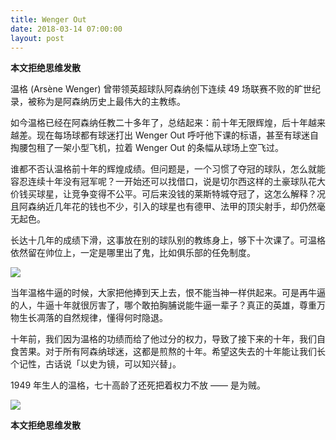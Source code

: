 ```yaml
---
title: Wenger Out
date: 2018-03-14 07:00:00
layout: post
---
```


**本文拒绝思维发散**

温格 (Arsène Wenger) 曾带领英超球队阿森纳创下连续 49 场联赛不败的旷世纪录，被称为是阿森纳历史上最伟大的主教练。

如今温格已经在阿森纳任教二十多年了，总结起来：前十年无限辉煌，后十年越来越差。现在每场球都有球迷打出 Wenger Out 呼吁他下课的标语，甚至有球迷自掏腰包租了一架小型飞机，拉着 Wenger Out 的条幅从球场上空飞过。

谁都不否认温格前十年的辉煌成绩。但问题是，一个习惯了夺冠的球队，怎么就能容忍连续十年没有冠军呢？一开始还可以找借口，说是切尔西这样的土豪球队花大价钱买球星，让竞争变得不公平。可后来没钱的莱斯特城夺冠了，这怎么解释？况且阿森纳近几年花的钱也不少，引入的球星也有德甲、法甲的顶尖射手，却仍然毫无起色。

长达十几年的成绩下滑，这事放在别的球队别的教练身上，够下十次课了。可温格依然留在帅位上，一定是哪里出了鬼，比如俱乐部的任免制度。

![](http://cdn.maintao.com/blog/img/2018/wenger-out/1.jpg)

当年温格牛逼的时候，大家把他捧到天上去，恨不能当神一样供起来。可是再牛逼的人，牛逼十年就很厉害了，哪个敢拍胸脯说能牛逼一辈子？真正的英雄，尊重万物生长凋落的自然规律，懂得何时隐退。

十年前，我们因为温格的功绩而给了他过分的权力，导致了接下来的十年，我们自食苦果。对于所有阿森纳球迷，这都是煎熬的十年。希望这失去的十年能让我们长个记性，古话说「以史为镜，可以知兴替」。

1949 年生人的温格，七十高龄了还死把着权力不放 —— 是为贼。

![](http://cdn.maintao.com/blog/img/2018/wenger-out/2.jpg)

**本文拒绝思维发散**
